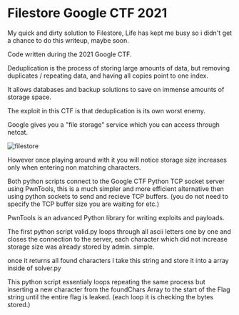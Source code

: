 # Filestore   Google CTF 2021
My quick and dirty solution to Filestore, Life has kept me busy so i didn't get a chance to do this writeup, maybe soon.

Code written during the 2021 Google CTF.

Deduplication is the process of storing large amounts of data, but removing duplicates / repeating data, and having all copies point to one index.

It allows databases and backup solutions to save on immense amounts of storage space.

The exploit in this CTF is that deduplication is its own worst enemy.

Google gives you a "file storage" service which you can access through netcat.

![filestore](https://user-images.githubusercontent.com/6278490/148488468-09e21255-5e94-4bbb-a8c0-fbe6b318ef88.JPG)


However once playing around with it you will notice storage size increases only when entering non matching characters.

Both python scripts connect to the Google CTF Python TCP socket server using PwnTools, this is a much simpler and more efficient alternative then using python sockets to send and recieve TCP buffers. (you do not need to specify the TCP buffer size you are waiting for etc.)


PwnTools is an advanced Python library for writing exploits and payloads.

The first python script valid.py loops through all ascii letters one by one and closes the connection to the server, each character which did not increase storage size was already stored by admin. simple.

once it returns all found characters I take this string and store it into a array inside of solver.py

This python script essentialy loops repeating the same process but inserting a new character from the foundChars Array to the start of the Flag string until the entire flag is leaked. (each loop it is checking the bytes stored.)
